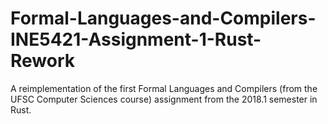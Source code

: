# Formal-Languages-and-Compilers-INE5421-Assignment-1-Rust-Rework
A reimplementation of the first Formal Languages and Compilers (from the UFSC Computer Sciences course) assignment from the 2018.1 semester in Rust.
